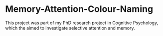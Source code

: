 # Memory-Attention-Colour-Naming
This project was part of my PhD research project in Cognitive Psychology, which the aimed to investigate selective attention and memory.
